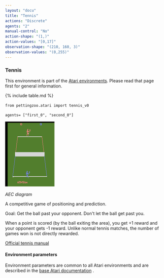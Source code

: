 ```yaml
---
layout: "docu"
title: "Tennis"
actions: "Discrete"
agents: "2"
manual-control: "No"
action-shape: "(1,)"
action-values: "[0,17]"
observation-shape: "(210, 160, 3)"
observation-values: "(0,255)"
---
```


### Tennis

This environment is part of the [Atari environments](../atari). Please read that page first for general information.

{% include table.md %}


`from pettingzoo.atari import tennis_v0`

`agents= ["first_0", "second_0"]`

![tennis gif](atari_tennis.gif)

*AEC diagram*

A competitive game of positioning and prediction.

Goal: Get the ball past your opponent. Don't let the ball get past you.

When a point is scored (by the ball exiting the area), you get +1 reward and your opponent gets -1 reward. Unlike normal tennis matches, the number of games won is not directly rewarded.

[Official tennis manual](https://atariage.com/manual_html_page.php?SoftwareLabelID=555)

#### Environment parameters

Environment parameters are common to all Atari environments and are described in the [base Atari documentation](../atari) .
